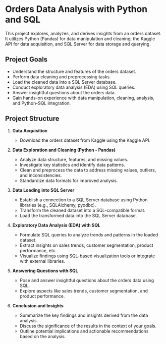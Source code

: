 # Orders Data Analysis with Python and SQL

This project explores, analyzes, and derives insights from an orders dataset. It utilizes Python (Pandas) for data manipulation and cleaning, the Kaggle API for data acquisition, and SQL Server for data storage and querying.

## Project Goals

- Understand the structure and features of the orders dataset.
- Perform data cleaning and preprocessing tasks.
- Load the cleaned data into a SQL Server database.
- Conduct exploratory data analysis (EDA) using SQL queries.
- Answer insightful questions about the orders data.
- Gain hands-on experience with data manipulation, cleaning, analysis, and Python-SQL integration.

## Project Structure

1. **Data Acquisition**
   - Download the orders dataset from Kaggle using the Kaggle API.

2. **Data Exploration and Cleaning (Python - Pandas)**
   - Analyze data structure, features, and missing values.
   - Investigate key statistics and identify data patterns.
   - Clean and preprocess the data to address missing values, outliers, and inconsistencies.
   - Standardize data formats for improved analysis.

3. **Data Loading into SQL Server**
   - Establish a connection to a SQL Server database using Python libraries (e.g., SQLAlchemy, pyodbc).
   - Transform the cleaned dataset into a SQL-compatible format.
   - Load the transformed data into the SQL Server database.

4. **Exploratory Data Analysis (EDA) with SQL**
   - Formulate SQL queries to analyze trends and patterns in the loaded dataset.
   - Extract insights on sales trends, customer segmentation, product performance, etc.
   - Visualize findings using SQL-based visualization tools or integrate with external libraries.

5. **Answering Questions with SQL**
   - Pose and answer insightful questions about the orders data using SQL.
   - Explore aspects like sales trends, customer segmentation, and product performance.

6. **Conclusion and Insights**
   - Summarize the key findings and insights derived from the data analysis.
   - Discuss the significance of the results in the context of your goals.
   - Outline potential implications and actionable recommendations based on the analysis.
